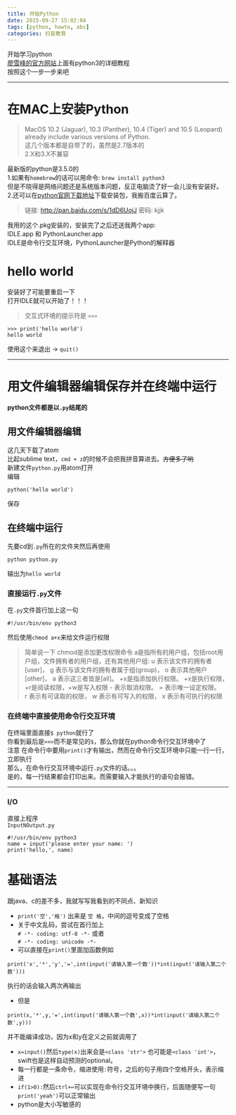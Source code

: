 ```yaml
---
title: 开始Python
date: 2015-09-27 15:02:04
tags: [python, howto, abc]
categories: 扫盲教育
---
```

 开始学习python  
 [廖雪峰的官方网站](//www.liaoxuefeng.com/wiki/0014316089557264a6b348958f449949df42a6d3a2e542c000/0014316090478912dab2a3a9e8f4ed49d28854b292f85bb000)上面有python3的详细教程  
 按照这个一步一步来吧  
 <!--more-->
***  
# 在MAC上安装Python
> MacOS 10.2 (Jaguar), 10.3 (Panther), 10.4 (Tiger) and 10.5 (Leopard) already include various versions of Python.  
  这几个版本都是自带了的，虽然是2.7版本的  
  2.X和3.X不兼容  
  
  最新版的python是3.5.0的  
  1.如果有`homebrew`的话可以用命令: `brew install python3`  
  但是不晓得是网络问题还是系统版本问题，反正电脑烫了好一会儿没有安装好。  
  2.还可以在[python官网下载地址](https://www.python.org/downloads/mac-osx/)下载安装包，我搬百度云算了。  
  > 链接: http://pan.baidu.com/s/1dD6UojJ 密码: kjjk  
    
  我用的这个.pkg安装的，安装完了之后还送我两个app:   
  IDLE.app  和 PythonLauncher.app  
  IDLE是命令行交互环境，PythonLauncher是Python的解释器  
  
# hello world  
安装好了可能要重启一下  
打开IDLE就可以开始了！！！  
> 交互式环境的提示符是 `>>>`  
  
```
>>> print('hello world') 
hello world  
```

使用这个来退出 -> `quit()`  
***
# 用文件编辑器编辑保存并在终端中运行  
**python文件都是以`.py`结尾的**
## 用文件编辑器编辑  
这几天下载了atom  
比起sublime text，`cmd + z`的时候不会把我拼音算进去。~~方便多了哟~~  
新建文件`python.py`用atom打开  
编辑 
```
python('hello world')
```
保存  
## 在终端中运行  
先要cd到`.py`所在的文件夹然后再使用
```
python python.py
```
输出为`hello world`
### 直接运行`.py`文件
在`.py`文件首行加上这一句
```
#!/usr/bin/env python3 
```
然后使用`chmod a+x`来给文件运行权限  
>简单说一下 
chmod是添加更改权限命令
a是指所有的用户组，包括root用户组，文件拥有者的用户组，还有其他用户组:
u 表示该文件的拥有者[user]，
g 表示与该文件的拥有者属于组(group)，
o 表示其他用户[other]，
a 表示这三者皆是[all]。
+x是指添加执行权限。
+x是执行权限，+r是阅读权限，+w是写入权限
\- 表示取消权限。
= 表示唯一设定权限。  
r 表示有可读取的权限，
w 表示有可写入的权限，
x 表示有可执行的权限  
  
### 在终端中直接使用命令行交互环境 
在终端里面直接`$ python`就行了  
你看到最后是`>>>`而不是常见的`$`，那么你就在python命令行交互环境中了  
注意  在命令行中要用`print()`才有输出，然而在命令行交互环境中只能一行一行，立即执行  
那么，在命令行交互环境中运行`.py`文件的话。。。  
是的，每一行结果都会打印出来。而需要输入才能执行的语句会报错。
***  
### I/O
直接上程序  
`InputNOutput.py`
```
#!/usr/bin/env python3 
name = input('please enter your name: ')
print('hello,', name)
```
# 基础语法  
跟java、c的差不多，我就写写我看到的不同点、新知识  
* `print('空','格')` 出来是 `空 格`，中间的逗号变成了空格 
* 关于中文乱码，尝试在首行加上   
`# -*- coding: utf-8 -*-` 或者  
`# -*- coding: unicode -*-` 
*  可以直接在`print()`里面加函数例如   
```
print('x','*','y','=',int(input('请输入第一个数'))*int(input('请输入第二个数')))
```
执行的话会输入两次再输出  
*  但是
```
print(x,'*',y,'=',int(input('请输入第一个数',x))*int(input('请输入第二个数',y)))
```
并不能编译成功，因为x和y在定义之前就调用了  
*  `x=input()`然后`type(x)`出来会是`<class 'str'>` 也可能是`<class 'int'>`，swift也是这样自动预测的optional。
*  每一行都是一条命令，缩进使用`:`符号，之后的句子用四个空格开头，表示缩进 
*  `if(1>0):`然后`ctrl+↩︎`可以实现在命令行交互环境中换行，后面随便写一句`print('yeah')`可以正常输出
*  python是大小写敏感的
